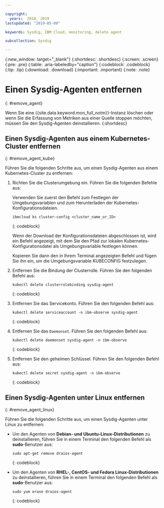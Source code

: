 ```yaml
---

copyright:
  years:  2018, 2019
lastupdated: "2019-05-09"

keywords: Sysdig, IBM Cloud, monitoring, delete agent

subcollection: Sysdig

---
```


{:new_window: target="_blank"}
{:shortdesc: .shortdesc}
{:screen: .screen}
{:pre: .pre}
{:table: .aria-labeledby="caption"}
{:codeblock: .codeblock}
{:tip: .tip}
{:download: .download}
{:important: .important}
{:note: .note}

# Einen Sysdig-Agenten entfernen
{: #remove_agent}

Wenn Sie eine {{site.data.keyword.mon_full_notm}}-Instanz löschen oder wenn Sie die Erfassung von Metriken aus einer Quelle stoppen möchten, müssen Sie den Sysdig-Agenten deinstallieren.
{:shortdesc}


## Einen Sysdig-Agenten aus einem Kubernetes-Cluster entfernen
{: #remove_agent_kube}

Führen Sie die folgenden Schritte aus, um einen Sysdig-Agenten aus einem Kubernetes-Cluster zu entfernen:

1. Richten Sie die Clusterumgebung ein. Führen Sie die folgenden Befehle aus:

    Verwenden Sie zuerst den Befehl zum Festlegen der Umgebungsvariablen und zum Herunterladen der Kubernetes-Konfigurationsdateien.

    ```
    ibmcloud ks cluster-config <cluster_name_or_ID>
    ```
    {: codeblock}

    Wenn der Download der Konfigurationsdateien abgeschlossen ist, wird ein Befehl angezeigt, mit dem Sie den Pfad zur lokalen Kubernetes-Konfigurationsdatei als Umgebungsvariable festlegen können.

    Kopieren Sie dann den in Ihrem Terminal angezeigten Befehl und fügen Sie ihn ein, um die Umgebungsvariable KUBECONFIG festzulegen.

2. Entfernen Sie die Bindung der Clusterrolle. Führen Sie den folgenden Befehl aus:

    ```
    kubectl delete clusterrolebinding sysdig-agent
    ```
    {: codeblock}

3. Entfernen Sie das Servicekonto. Führen Sie den folgenden Befehl aus:

    ```
    kubectl delete serviceaccount -n ibm-observe sysdig-agent
    ```
    {: codeblock}

4. Entfernen Sie das `Daemonset`. Führen Sie den folgenden Befehl aus:

    ```
    kubectl delete daemonset sysdig-agent -n ibm-observe
    ```
    {: codeblock}

5. Entfernen Sie den geheimen Schlüssel. Führen Sie den folgenden Befehl aus:

    ```
    kubectl delete secret sysdig-agent -n ibm-observe
    ```
    {: codeblock}




## Einen Sysdig-Agenten unter Linux entfernen
{: #remove_agent_linux}

Führen Sie die folgenden Schritte aus, um einen Sysdig-Agenten unter Linux zu entfernen:

* Um den Agenten von **Debian- und Ubuntu-Linux-Distributionen** zu deinstallieren, führen Sie in einem Terminal den folgenden Befehl als **sudo**-Benutzer aus:

    ```
    sudo apt-get remove draios-agent
    ```
    {: codeblock}

* Um den Agenten von **RHEL-, CentOS- und Fedora Linux-Distributionen** zu deinstallieren, führen Sie in einem Terminal den folgenden Befehl als **sudo**-Benutzer aus:

    ```
    sudo yum erase draios-agent
    ```
    {: codeblock}


